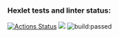 ### Hexlet tests and linter status:
[![Actions Status](https://github.com/VaalBerit/java-project-lvl1/workflows/hexlet-check/badge.svg)](https://github.com/VaalBerit/java-project-lvl1/actions)
 <a href="https://codeclimate.com/github/codeclimate/codeclimate/maintainability"><img src="https://api.codeclimate.com/v1/badges/a99a88d28ad37a79dbf6/maintainability" /></a>
<a title="Latest push build on default branch: passed" name="status-images" class="pointer open-popup">
    <img src="https://travis-ci.com/VaalBerit/java-project-lvl1.svg?branch=main&amp;status=passed" alt="build:passed">
  </a>
